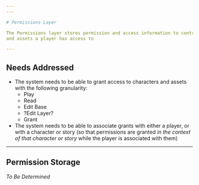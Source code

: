 ```yaml
---
---

# Permissions Layer

The Permissions layer stores permission and access information to control what characters
and assets a player has access to

---
```


## Needs Addressed

- The system needs to be able to grant access to characters and assets with the following
granularity:
    - Play
    - Read
    - Edit Base
    - ?Edit Layer?
    - Grant
- The system needs to be able to associate grants with either a player, or with a character
or story (so that permissions are granted *in the context of that character or story* while
the player is associated with them)


---

## Permission Storage

*To Be Determined*
